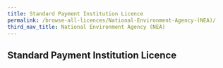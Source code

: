 ```yaml
---
title: Standard Payment Institution Licence
permalink: /browse-all-licences/National-Environment-Agency-(NEA)/
third_nav_title: National Environment Agency (NEA)
---
```

## Standard Payment Institution Licence
